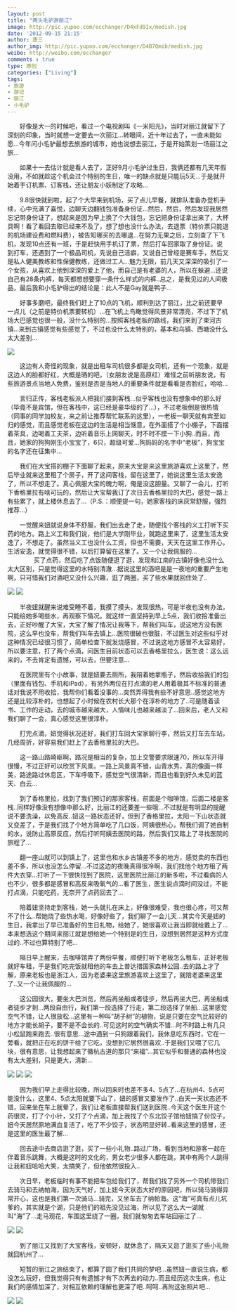 ```yaml
---
layout: post
title: "两头毛驴游丽江"
image: http://pic.yupoo.com/ecchanger/D4xFd9Ix/medish.jpg
date: '2012-09-15 21:15'
author: 唐三
author_img: http://pic.yupoo.com/ecchanger/D4B7Qmib/medish.jpg
weibo: http://weibo.com/ecchanger
comments : true
type: 原创
categories: ["Living"]
tags: 
- 旅游
- 游记
- 丽江
- 小毛驴
---
```


　　好像是大一的时候吧，看过一个电视剧叫《一米阳光》，当时对丽江就留下了深刻的印象，当时就想一定要去一次丽江...转眼间，近十年过去了，一直未能如愿…今年问小毛驴最想去旅游的城市，她也说想去丽江，于是开始策划一场丽江之旅…  

　　如果十一去估计就是看人去了，正好9月小毛驴过生日，我俩还都有几天年假没用，不如就趁这个机会过个特别的生日，唯一的缺点就是只能玩5天...于是就开始着手订机票、订客栈，还让朋友小妖制定了攻略…  

　　9.8很快就到啦，起了个大早来到机场，买了点儿早餐，就排队准备办登机手续，心中充满了喜悦，边聊天边翻钱包准备身份证...然后，然后，然后发现我居然忘记带身份证了，想起来是因为早上换了个大钱包，忘记把身份证拿出来了，大杯具啊！看了看回去取已经来不及了，想了想也没什么办法，去退票（特价票只能退的机场建设费和燃料费），被告知哪买的去哪退…在努力无果之后，立刻查了下飞机，发现10点还有一班，于是赶快用手机订了票，然后打车回家取了身份证。说到打车，还遇到了一个极品司机，先说自己洁癖，又说自己曾经是赛车手，然后又是私人健美教练和性保健教练，还做过工人…魅力无限，前几天又深深的吸引了一个女孩，从喜欢上他到深深的爱上了他，而自己是有老婆的人，所以在躲避…还说自己有28条内裤，每天都想想要穿一条什么样式的内裤..总之，是我见过的人间极品，最后我和小毛驴得出的结论是：此人不是Gay就是鸭子…  

　　好事多磨吧，最终我们赶上了10点的飞机，顺利到达了丽江，比之前还要早一点儿（之前是特价机票要转机）…在飞机上鸟瞰觉得风景非常漂亮，不过下了机场大巴感觉也很一般，没什么特别的…按照客栈老板的路线，我们来到了束河古镇…来到古镇感觉有些感觉了，不过也没什么太特别的，基本和乌镇、西塘没什么太大差别…  

<img src="{{ site.url }}/images/posts/life-lijiang/suhe.jpg"/>

　　这边有人奇怪的现象，就是出租车司机很多都是女司机，还有一个现象，就是这边人的脸都好红，大概是晒的吧，（女朋友说是高原红）难怪之前听朋友说，有些旅游景点当地人免费，鉴别是否是当地人的重要条件就是看看是否脸红，哈哈...  

　　言归正传，客栈老板派人把我们接到客栈…似乎客栈也没有想象中的那么好（毕竟不是宾馆，但在客栈中，这已经是豪华级的了...），不过老板倒是很热情（同事的同学加校友，来之前让推荐帮忙联系的这里），一老板一聊天就有宾至如归的感觉，而且感觉老板在这边的生活是相当惬意，在外面搭了个小棚子，下面摆着茶具，边喝着工夫茶，边听着音乐上网聊天，时不时不摸一下小狗..而且，而且，她家的狗狗刚生小宝宝了，6只，超级可爱...狗妈妈的名字中“老板”，狗宝宝的名字还在征集中...  

　　我们在大宝搭的棚子下面聊了起来，原来大宝是来这里旅游喜欢上这里了，然后毕业就来这里租了个房子，开了这间客栈，留在这里了，她说这里生活太安逸了，所以不想走了。真心佩服大宝的魄力啊，俺是没这胆量。又聊了一会儿，打听下香格里拉有啥可玩的，然后让大宝帮我订了次日去香格里拉的大巴，感觉一路上有些累了，就上楼休息去了…（P.S.：顺便提一句，她家客栈的床灰常舒服，强烈推荐...）  

　　一觉醒来妞就说身体不舒服，我们出去走了走，随便找个客栈的义工打听下买药的地方。路上义工和我们说，他们是大学刚毕业，就跑这里来了，这里生活太安逸了，不想走了。虽然当义工也没什么工资，但也不需要，天天在这里工作开心，生活安逸，就觉得很不错，以后打算留在这里了。又一个让我佩服的...  
　　
　　买了点药，然后吃了点饭随便逛了逛，发现和江南的古镇好像也没什么太大区别，只是觉得这里的水特别清澈...据说这里的酒吧是是一夜地的重要产生地啊，只可惜我们对酒吧又没什么兴趣，逛了两圈，买了些水果就回住处了..  

<img src="{{ site.url }}/images/posts/life-lijiang/suhe-1.jpg"/>
<img src="{{ site.url }}/images/posts/life-lijiang/suhe-2.jpg"/>

　　半夜妞就醒来说难受睡不着，我摸了摸头，发现很热，可是半夜也没有办法，只能给她多喝些水，再观察下情况。就这样一直坚持到早上5点，我们收拾准备出去，正好吵醒了大宝，大宝了解了情况让我等下，帮我们叫车，说这地方没有医院，这么早也没车，帮我们叫车去镇上...医院很破也很脏，不过医生对这些似乎对这种情况已经很习惯了，简单检查下就发烧感冒，不过说这地方感冒不太容易好，所以要注意，打了两个点滴，问医生目前状态可以去香格里拉么，医生说：这么远来的，不去肯定有遗憾，可以去，但要注意...  

　　在医院里有个小故事，就是妞要去厕所，我陪着她拿瓶子，然后收拾我们的包（里面有钱包、手机和iPad），有另外两位在打点滴的老人用着极其不标准的普通话对我说不用收拾，我帮你们看着没事的...突然弄得我有些不好意思..感觉这地方还是比较淳朴的，也想起了小时候在农村长大那个在淳朴的地方了..可是随着读书、工作的走动，去的城市越来越大，人情味儿也越来越淡了...回来后，老人又和我们聊了一会，真心感觉这里很淳朴。  

　　打完点滴，妞觉得状况还好，我们打车回大宝家聊行李，然后又打车去车站，几经周折，好容易我们赶上了去香格里拉的大巴。  

　　这一路山路崎岖啊，路况是相当的复杂，加上交警要求限速70，所以车开得很慢，不过正好可以欣赏下风景。一路上风景真不错，山青水秀，真的像画一样美，路途路过休息区，下车呼吸下，感觉空气很清新，而且也看到好久未见的蓝天、白云...

　　到了香格里拉，找到了我们预订的那家客栈，前面是个咖啡馆，后面二楼是客栈..同样好像没有想像中那么好，比丽江的还要差一些哦...不过就是有明显的提醒说不要洗澡，以免高反..妞这一路状态还好，但到了香格里拉，太阳一下山状态就又变差了，于是我们找了个地方简单吃了几口饭，阿姨很热心，帮我们调了她自制的水，说防止高原反应，然后打听阿姨去医院的路，然后我们又踏上了寻找医院的旅程了…  

　　翻一座山就可以到镇上了，这里也和水乡古镇差不多的地方，感觉卖的东西也差不多，所以也没怎么停留...不过这边的夜晚真得很冷啊，我们找他个地方租了两件大衣穿...打听了一下很快找到了医院，这里医院比丽江的新多啦，不过看病的人也不少，很多都是感冒和高反来吸氧气的...看了医生，医生说点滴时间没过，不能打点滴，只能吃药，无奈开了点药回去了...  

　　陪着妞坚持走到客栈，她一头就扎在床上，好像很难受，我也很心疼，可又帮不了什么..帮她烧了些热水喝，好像好些了，我们聊了一会儿天...其实今天是妞的生日，我拿出了早已准备好的生日礼物，给她了，她很喜欢让我当即就给戴上了...本来想选这个期间来丽江就是想给她一个特别是的生日，没想到居然是这种方式度过的..不过也算特别了吧...  

　　隔日早上醒来，去咖啡馆弄了两份早餐，顺便打听下老板怎么租车，正好老板就好车租，于是我们吃完饭就租他的车去上普达措国家森林公园..去的路上才了解，原来老板也是浙江人，因为老婆来这里旅游喜欢上这里了，就陪老婆来这里了..又一个让我佩服的...  

　　这公园很大，要坐大巴浏览，然后再坐船或者徒步，然后再坐大巴，再坐船或者徒步才到...两段自由行，我们第一段选择了行走，第二段选择了坐船...这里感觉空气不错，让人很放松...这里有一种叫“胡子树”的植物，说是只要在空气比较好的地方才能长胡子，要不是不会长的..可见这时的空气确实不错...时不时路上有几只小松鼠跑来跑去..很有意思...途中遇到一只狗跟着我们，我休息吃东西时，它在一旁看，就把正在吃的饼干给了它吃，没想到它居然很喜欢..于是我们又喂了它几块，很有意思，让我想起来了徽杭古道的那只“来福”...其它似乎和普通的森林也没有太大差别，只是更大，清新...  

<img src="{{ site.url }}/images/posts/life-lijiang/pudacuo-1.jpg"/>
<img src="{{ site.url }}/images/posts/life-lijiang/pudacuo-2.jpg"/>
<img src="{{ site.url }}/images/posts/life-lijiang/pudacuo-3.jpg"/>

　　因为我们早上走得比较晚，所以回来时也差不多4、5点了...在杭州4、5点可能没什么，这里4、5点太阳就要下山了，妞的感冒又要发作了..白天一天状态还不错，回来坐在车上就晕了，我们让老板直接帮我们送到医院..今天这个医生开这个药很灵，打了个小针，又打了个点滴，加上我找了个东北饺子馆给妞搞了份饺子，妞今天居然原地满血复活了，吃了不少饺子，状态明显好转..看来这里的感冒，还是这里的医生最了解...  

　　回去途中去商店逛了逛，买了一些小礼物..路过广场，看到当地和游客一起在伴着音乐跳舞，大概是这时的文化的，男女老少很多人都在跳，其中有两个人跳得让我和妞哈哈大笑，太搞笑了，但他依然很投入..  

　　次日早，老板临时有事不能把车包给我们了，帮我们找了另外一个司机带我们去骑马和去纳帕海，因为天气好，加上妞今天状态大好的原因吧，所以骑马骑得异常开心，这也是我们第一次骑马...骑完，又坐车去了纳帕海。这“海”可真有点儿坑爹的，其实就是个湖，只是他们的祖先没见过海，所以见了这么大一湖就叫“海”了...走马观花，车围这里绕了一圈，我们就匆匆去车站回丽江了...  

<img src="{{ site.url }}/images/posts/life-lijiang/qima-1.jpg"/>
<img src="{{ site.url }}/images/posts/life-lijiang/qima-2.jpg"/>

　　到了丽江又找到了大宝客栈，安顿好，就休息了，隔天又逛了逛买了些小礼物就回杭州了...  

　　短暂的丽江之旅结束了，都算了圆了我们共同的梦吧...虽然妞一直说生病，都没怎么玩好，但我觉得只有有遗憾才有下次再去的动力..而且经历这次生病，也让我们的感情加深了，对相互依赖的理解也更深了吧..呵呵..再附这张照片吧...

<img src="{{ site.url }}/images/posts/life-lijiang/we.jpg"/>
<img src="{{ site.url }}/images/posts/life-lijiang/sky.jpg"/>